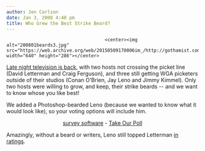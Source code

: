 ```yaml
---
author: Jen Carlson
date: Jan 3, 2008 4:40 pm
title: Who Grew the Best Strike Beard?
---
```


	
										<center><img alt="200801beards3.jpg" src="https://web.archive.org/web/20150509170006im_/http://gothamist.com/attachments/arts_jen/200801beards3.jpg" width="640" height="286"></center>

<p><a href="https://web.archive.org/web/20150509170006/http://gothamist.com/2008/01/03/video_of_the_da_146.php">Late night television is back</a>, with two hosts not crossing the picket line (David Letterman and Craig Ferguson), and three still getting WGA picketers outside of their studios (Conan O&apos;Brien, Jay Leno and Jimmy Kimmel). Only two hosts were willing to grow, and keep, their strike beards -- and we want to know whose you like best! </p>

<p>We added a Photoshop-bearded Leno (because we wanted to know what it would look like), so your voting options will include him. </p>

<center><script type="text/javascript" language="javascript" src="https://web.archive.org/web/20150509170006js_/http://s3.polldaddy.com/p/201453.js"></script><noscript> <a href="https://web.archive.org/web/20150509170006/http://www.polldaddy.com/">survey software</a> - <a href="https://web.archive.org/web/20150509170006/http://www.polldaddy.com/p/201453/">Take Our Poll</a> </noscript></center>

<p>Amazingly, without a beard or writers, Leno still topped Letterman <a href="https://web.archive.org/web/20150509170006/http://tvdecoder.blogs.nytimes.com/2008/01/03/even-without-writers-leno-tops-letterman/?hp">in ratings</a>.  </p>					
										
									
				
